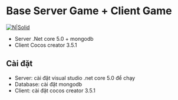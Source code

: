 <h1 class="code-line" data-line-start=0 data-line-end=1 ><a id="Base_Server_Game__Client_Game_0"></a>Base Server Game + Client Game</h1>
<p class="has-line-data" data-line-start="3" data-line-end="4"><a href="https://github.com/quozd/awesome-dotnet"><img src="https://camo.githubusercontent.com/abb97269de2982c379cbc128bba93ba724d8822bfbe082737772bd4feb59cb54/68747470733a2f2f63646e2e7261776769742e636f6d2f73696e647265736f726875732f617765736f6d652f643733303566333864323966656437386661383536353265336136336531353464643865383832392f6d656469612f62616467652e737667" alt="N|Solid"></a></p>
<ul>
<li class="has-line-data" data-line-start="5" data-line-end="6">Server .Net core 5.0 + mongodb</li>
<li class="has-line-data" data-line-start="6" data-line-end="8">Client Cocos creator 3.5.1</li>
</ul>
<h2 class="code-line" data-line-start=8 data-line-end=9 ><a id="Ci_t_8"></a>Cài đặt</h2>
<ul>
<li class="has-line-data" data-line-start="10" data-line-end="11">Server: cài đặt visual studio .net core 5.0 để chạy</li>
<li class="has-line-data" data-line-start="11" data-line-end="12">Database: cài đặt mongodb</li>
<li class="has-line-data" data-line-start="12" data-line-end="13">Client: cài đặt cocos creator 3.5.1</li>
</ul>